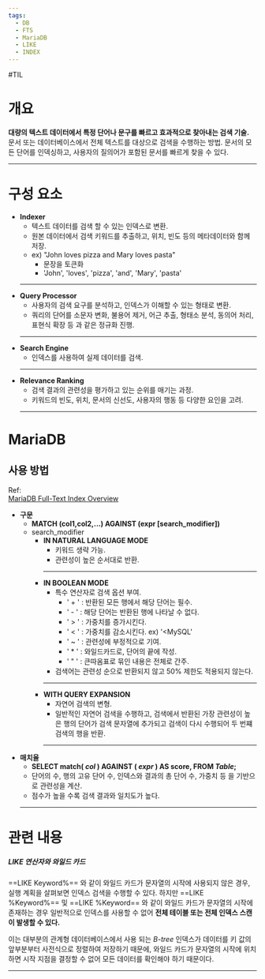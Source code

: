 ```yaml
---
tags:  
  - DB  
  - FTS  
  - MariaDB
  - LIKE
  - INDEX
---
```

#TIL   
# 개요  
**대량의 텍스트 데이터에서 특정 단어나 문구를 빠르고 효과적으로 찾아내는 검색 기술.**    
문서 또는 데이터베이스에서 전체 텍스트를 대상으로 검색을 수행하는 방법. 문서의 모든 단어를 인덱싱하고, 사용자의 질의어가 포함된 문서를 빠르게 찾을 수 있다.  
***  
# 구성 요소  
* **Indexer**  
    * 텍스트 데이터를 검색 할 수 있는 인덱스로 변환.  
    * 원본 데이터에서 검색 키워드를 추출하고, 위치, 빈도 등의 메타데이터와 함께 저장.  
    * ex) "John loves pizza and Mary loves pasta"  
       * 문장을 토큰화  
       * 'John', 'loves', 'pizza', 'and', 'Mary', 'pasta'  
    ***  
* **Query Processor**  
    * 사용자의 검색 요구를 분석하고, 인덱스가 이해할 수 있는 형태로 변환.  
    * 쿼리의 단어를 소문자 변화, 불용어 제거, 어근 추출, 형태소 분석, 동의어 처리, 표현식 확장 등 과 같은 정규화 진행.  
    ***  
* **Search Engine**  
    * 인덱스를 사용하여 실제 데이터를 검색.  
    ***  
* **Relevance Ranking**  
    * 검색 결과의 관련성을 평가하고 있는 순위를 매기는 과정.  
    * 키워드의 빈도, 위치, 문서의 신선도, 사용자의 행동 등 다양한 요인을 고려.  
    ***  
# MariaDB
## 사용 방법 
Ref:   
[MariaDB Full-Text Index Overview](https://mariadb.com/kb/en/full-text-index-overview/#in-natural-language-mode)   
* **구문**
    * **MATCH (col1,col2,...) AGAINST (expr [search_modifier])**
    * search_modifier  
       * **IN NATURAL LANGUAGE MODE**  
          * 키워드 생략 가능.  
          * 관련성이 높은 순서대로 반환.  
          ***  
       * **IN BOOLEAN MODE**  
          * 특수 연산자로 검색 옵션 부여.
             * ' + ' : 반환된 모든 행에서 해당 단어는 필수.
             * ' - ' : 해당 단어는 반환된 행에 나타날 수 없다.
             * ' > ' : 가중치를 증가시킨다. 
             * ' < ' : 가중치를 감소시킨다. ex) '<MySQL'
             * ' ~ ' : 관련성에 부정적으로 기여.
             * ' * ' : 와일드카드로, 단어의 끝에 작성.
             * ' " ' : 큰따옴표로 묶인 내용은 전체로 간주. 
          * 검색어는 관련성 순으로 반환되지 않고 50% 제한도 적용되지 않는다.  
          ***  
       * **WITH QUERY EXPANSION**  
          * 자연어 검색의 변형.  
          * 일반적인 자연어 검색을 수행하고, 검색에서 반환된 가장 관련성이 높은 행의 단어가 검색 문자열에 추가되고 검색이 다시 수행되어 두 번쨰 검색의 행을 반환.
		  *** 
* **매치율**
	* **SELECT match( _col_ ) AGAINST ( _expr_ ) AS score,  FROM _Table_;**
	* 단어의 수, 행의 고유 단어 수, 인덱스와 결과의 총 단어 수, 가중치 등 을 기반으로 관련성을 계산.
	* 점수가 높을 수록 검색 결과와 일치도가 높다.
	***
# 관련 내용
##### LIKE 연산자와 와일드 카드
==LIKE Keyword%== 와 같이 와일드 카드가 문자열의 시작에 사용되지 않은 경우, 실행 계획을 살펴보면 인덱스 검색을 수행할 수 있다. 하지만 ==LIKE %Keyword%== 및 ==LIKE %Keyword== 와 같이 와일드 카드가 문자열의 시작에 존재하는 경우 일반적으로 인덱스를 사용할 수 없어 **전체 테이블 또는 전체 인덱스 스캔이 발생할 수 있다.**  

이는 대부분의 관계형 데이터베이스에서 사용 되는 _B-tree_ 인덱스가 데이터를 키 값의 앞부분부터 사전식으로 정렬하여 저장하기 때문에, 와일드 카드가 문자열의 시작에 위치하면 시작 지점을 결정할 수 없어 모든 데이터를 확인해야 하기 때문이다.  
***